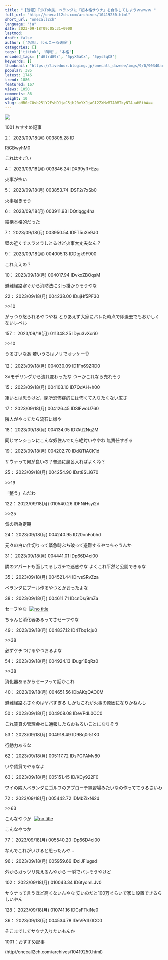 ```yaml
---
title: "【朗報】TikTok民、ベランダに「超本格サウナ」を自作してしまうｗｗｗｗ "
full_url: "http://onecall2ch.com/archives/10419250.html"
short_url: "onecall2ch"
language: "ja"
date: 2023-09-18T09:05:31+0900
lastmod: 
draft: false
author: ['名無し わんこーる速報']
categories: []
tags: ['tiktok', '朗報', '本格']
encoded_tags: ['dGlrdG9r', '5pyX5aCx', '5pys5qC8']
keywords: []
thumbnail: "https://livedoor.blogimg.jp/onecall_dazeee/imgs/9/0/90340ac8-s.png"
popular: 385
latest: 1746
trend: 1886
featured: 167
views: 1050
comments: 86
weight: 10
slug: aHR0cC8vb25lY2FsbDJjaC5jb20vYXJjaGl2ZXMvMTA0MTkyNTAuaHRtbA==
---
```


![](https://livedoor.blogimg.jp/onecall_dazeee/imgs/9/0/90340ac8-s.png)

<div> <p class='name2'> 1001 おすすめ記事</p> <p class='name2'>2： 2023/09/18(月) 003805.28 ID<p>RiGBwyhM0</p></p><p class='onecall'> これはすごい </p> <p class='name2'>4： 2023/09/18(月) 003846.24 IDX99yR+Eza</p><p class='onecall'> 火事が怖い </p> <p class='name2'>5： 2023/09/18(月) 003853.74 IDSF2/7xSb0</p><p class='onecall'><p> 火事起きそう </p></p> <p class='name2'>6： 2023/09/18(月) 003911.93 IDQtiqgg4ha</p><p class='onecall'> 結構本格的だった </p> <p class='name2'>7： 2023/09/18(月) 003950.54 IDFT5uXe9J0</p><p class='onecall'> 壁の近くでメラメラしとるけど火事大丈夫なん？ </p> <p class='name2'>9： 2023/09/18(月) 004005.13 IDDtgk9F900</p><p class='onecall'> これええの？ </p> <p class='name2'>10： 2023/09/18(月) 004017.94 IDvkxZBOqsM</p><p class='onecall'> 避難経路塞ぐから消防法に引っ掛かりそうやな </p> <p class='name2'>22： 2023/09/18(月) 004238.00 IDujHf5PF30</p><p class='onecall'> <p class='anchor'>>>10</p> がっつり怒られるやつやね とりあえず大家にバレた時点で即退去でもおかしくないレベル </p> <p class='name2'>157： 2023/09/18(月) 011348.25 IDyu3vXcri0</p><p class='onecall'> <p class='anchor'>>>10</p> うるさいなあ 若いうちはノリでオッケー👌 </p> <p class='name2'>12： 2023/09/18(月) 004030.09 ID1Fn69ZRD0</p><p class='onecall'> 3dモデリングから流れ変わったな つーかこれなら売れそう </p> <p class='name2'>15： 2023/09/18(月) 004103.10 ID7QdAH+h00</p><p class='onecall'><p> 凄いとは思うけど、閉所恐怖症的には怖くて入りたくない広さ </p></p> <p class='name2'>17： 2023/09/18(月) 004126.45 IDSlFwoU760</p><p class='onecall'> 隣人がやってたら流石に嫌や </p> <p class='name2'>18： 2023/09/18(月) 004134.05 ID7Att2NqZM</p><p class='onecall'> 同じマンションにこんな奴住んでたら絶対いややわ 無責任すぎる </p> <p class='name2'>19： 2023/09/18(月) 004202.70 IDdQTiACK1d</p><p class='onecall'> サウナって何が良いの？普通に風呂入ればよくね？ </p> <p class='name2'>25： 2023/09/18(月) 004254.90 IDst8SLiG70</p><p class='onecall'> <p class='anchor'>>>19</p> 「整う」んだわ </p> <p class='name2'>122： 2023/09/18(月) 010540.26 IDFNiHsyi2d</p><p class='onecall'> <p class='anchor'>>>25</p> 気の所為定期 </p> <p class='name2'>24： 2023/09/18(月) 004240.95 ID20onFobhd</p><p class='onecall'> 元々の白い仕切りって緊急時ぶち破って避難するやつちゃうんか </p> <p class='name2'>31： 2023/09/18(月) 004441.01 IDp66D4ci00</p><p class='onecall'> 隣のアパートも面してるしガチで迷惑やな よくこれ平然と公開できるな </p> <p class='name2'>35： 2023/09/18(月) 004521.44 IDrvsSRvZza</p><p class='onecall'> ベランダにプール作るやつとかおったよな </p> <p class='name2'>38： 2023/09/18(月) 004611.71 IDcnDs/9mZa</p> セーフやな <a href='https//livedoor.blogimg.jp/onecall_dazeee/imgs/5/c/5c4cea3c.png' target='_blank'><img src='https//livedoor.blogimg.jp/onecall_dazeee/imgs/5/c/5c4cea3c-s.png' alt='no title' class='image pict' border='0' hspace='5'></a> <p>ちゃんと消化器あるってさセーフやな</p> <p class='name2'>49： 2023/09/18(月) 004837.12 ID4Tbq1cju0</p><p class='onecall'> <p class='anchor'>>>38</p> 必ずケチつけるやつおるよな </p> <p class='name2'>54： 2023/09/18(月) 004924.13 IDugr1BqRz0</p><p class='onecall'> <p class='anchor'>>>38</p> 消化器あるからセーフって話かこれ </p> <p class='name2'>40： 2023/09/18(月) 004651.56 IDbAKqQAO0M</p><p class='onecall'> 避難経路ふさぐのはヤバすぎる しかもこれが火事の原因になりかねんし </p> <p class='name2'>50： 2023/09/18(月) 004908.08 IDeVPdL0CC0</p><p class='onecall'><p> これ賃貸の管理会社に通報したらおもろいことになりそう </p></p> <p class='name2'>53： 2023/09/18(月) 004918.49 ID9Bq0r51K0</p><p class='onecall'> 行動力あるな </p> <p class='name2'>62： 2023/09/18(月) 005117.72 IDsPGPAMv80</p><p class='onecall'> いや賃貸でやるなよ </p> <p class='name2'>63： 2023/09/18(月) 005151.45 ID/KCy922F0</p><p class='onecall'> ワイの隣人ベランダにゴルフのアプローチ練習場みたいなの作っててうるさいわ </p> <p class='name2'>72： 2023/09/18(月) 005442.72 IDMbZixNi2d</p><p class='anchor'>>>63</p> こんなやつか <a href='https//livedoor.blogimg.jp/onecall_dazeee/imgs/2/4/24f6bee3.jpg' target='_blank'><img src='https//livedoor.blogimg.jp/onecall_dazeee/imgs/2/4/24f6bee3-s.jpg' alt='no title' class='image pict' border='0' hspace='5'></a> <p>こんなやつか</p> <p class='name2'>77： 2023/09/18(月) 005540.20 IDp66D4ci00</p><p class='onecall'> なんでこれがいけると思ったんや… </p> <p class='name2'>96： 2023/09/18(月) 005959.66 IDciJFiugsd</p><p class='onecall'> 外からガッツリ見えるんやから 一瞬でバレそうやけど </p> <p class='name2'>102： 2023/09/18(月) 010043.34 ID6tyomLJv0</p><p class='onecall'><p> サウナって言うほど高くないんやな 安いのだと100万ぐらいで家に設置できるらしいやん </p></p> <p class='name2'>128： 2023/09/18(月) 010741.16 IDCsFTkiNe0</p><p class='name2'>36： 2023/09/18(月) 004534.78 IDeVPdL0CC0</p><p class='onecall'><p> そこまでしてサウナ入りたいもんか </p></p> <p class='name2'>1001：おすすめ記事</p> </div>

(http//onecall2ch.com/archives/10419250.html)
